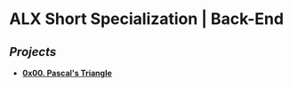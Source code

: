 **<h1>ALX Short Specialization | Back-End**</h1>

## ***Projects***<br />
* **[0x00. Pascal's Triangle](0x00-pascal_triangle/)**
